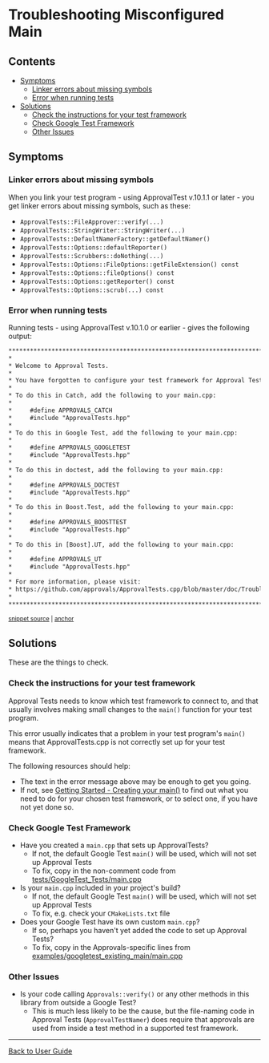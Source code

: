 <!--
GENERATED FILE - DO NOT EDIT
This file was generated by [MarkdownSnippets](https://github.com/SimonCropp/MarkdownSnippets).
Source File: /doc/mdsource/TroubleshootingMisconfiguredMain.source.md
To change this file edit the source file and then execute ./run_markdown_templates.sh.
-->

<a id="top"></a>

# Troubleshooting Misconfigured Main

<!-- toc -->
## Contents

  * [Symptoms](#symptoms)
    * [Linker errors about missing symbols](#linker-errors-about-missing-symbols)
    * [Error when running tests](#error-when-running-tests)
  * [Solutions](#solutions)
    * [Check the instructions for your test framework](#check-the-instructions-for-your-test-framework)
    * [Check Google Test Framework](#check-google-test-framework)
    * [Other Issues](#other-issues)<!-- endtoc -->

## Symptoms

### Linker errors about missing symbols

When you link your test program - using ApprovalTest v.10.1.1 or later - you get linker errors about missing symbols, such as these:

* `ApprovalTests::FileApprover::verify(...)`
* `ApprovalTests::StringWriter::StringWriter(...)`
* `ApprovalTests::DefaultNamerFactory::getDefaultNamer()`
* `ApprovalTests::Options::defaultReporter()`
* `ApprovalTests::Scrubbers::doNothing(...)`
* `ApprovalTests::Options::FileOptions::getFileExtension() const`
* `ApprovalTests::Options::fileOptions() const`
* `ApprovalTests::Options::getReporter() const`
* `ApprovalTests::Options::scrub(...) const`

### Error when running tests

Running tests - using ApprovalTest v.10.1.0 or earlier - gives the following output:

<!-- snippet: ForgottenToConfigure.HelpMessage.approved.txt -->
<a id='snippet-ForgottenToConfigure.HelpMessage.approved.txt'/></a>
```txt
*****************************************************************************
*                                                                           *
* Welcome to Approval Tests.
*
* You have forgotten to configure your test framework for Approval Tests.
*
* To do this in Catch, add the following to your main.cpp:
*
*     #define APPROVALS_CATCH
*     #include "ApprovalTests.hpp"
*
* To do this in Google Test, add the following to your main.cpp:
*
*     #define APPROVALS_GOOGLETEST
*     #include "ApprovalTests.hpp"
*
* To do this in doctest, add the following to your main.cpp:
*
*     #define APPROVALS_DOCTEST
*     #include "ApprovalTests.hpp"
*
* To do this in Boost.Test, add the following to your main.cpp:
*
*     #define APPROVALS_BOOSTTEST
*     #include "ApprovalTests.hpp"
*
* To do this in [Boost].UT, add the following to your main.cpp:
*
*     #define APPROVALS_UT
*     #include "ApprovalTests.hpp"
*
* For more information, please visit:
* https://github.com/approvals/ApprovalTests.cpp/blob/master/doc/TroubleshootingMisconfiguredMain.md
*                                                                           *
*****************************************************************************
```
<sup><a href='/tests/DocTest_Tests/docs/approval_tests/ForgottenToConfigure.HelpMessage.approved.txt#L1-L35' title='File snippet `ForgottenToConfigure.HelpMessage.approved.txt` was extracted from'>snippet source</a> | <a href='#snippet-ForgottenToConfigure.HelpMessage.approved.txt' title='Navigate to start of snippet `ForgottenToConfigure.HelpMessage.approved.txt`'>anchor</a></sup>
<!-- endsnippet -->

## Solutions

These are the things to check.

### Check the instructions for your test framework

Approval Tests needs to know which test framework to connect to, and that usually involves making small changes to the `main()` function for your test program.

This error usually indicates that a problem in your test program's `main()` means that ApprovalTests.cpp is not correctly set up for your test framework. 

The following resources should help:

* The text in the error message above may be enough to get you going.
* If not, see [Getting Started - Creating your main()](/doc/GettingStarted.md#top) to find out what you need to do for your chosen test framework, or to select one, if you have not yet done so.

### Check Google Test Framework

* Have you created a `main.cpp` that sets up ApprovalTests?
    * If not, the default Google Test `main()` will be used, which will not set up Approval Tests
    * To fix, copy in the non-comment code from [tests/GoogleTest_Tests/main.cpp](/tests/GoogleTest_Tests/main.cpp)
* Is your `main.cpp` included in your project's build?
    * If not, the default Google Test `main()` will be used, which will not set up Approval Tests
    * To fix, e.g. check your `CMakeLists.txt` file
* Does your Google Test have its own custom `main.cpp`?
    * If so, perhaps you haven't yet added the code to set up Approval Tests?
    * To fix, copy in the Approvals-specific lines from [examples/googletest_existing_main/main.cpp](/examples/googletest_existing_main/main.cpp)

### Other Issues

* Is your code calling `Approvals::verify()` or any other methods in this library from outside a Google Test?
    * This is much less likely to be the cause, but the file-naming code in Approval Tests (`ApprovalTestNamer`) does require that approvals are used from inside a test method in a supported test framework. 
---

[Back to User Guide](/doc/README.md#top)
